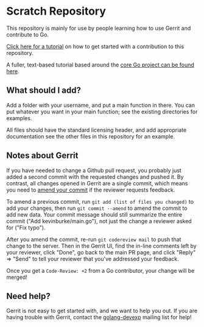 # Scratch Repository

This repository is mainly for use by people learning how to use Gerrit and
contribute to Go.

[Click here for a tutorial][gophercon-tutorial] on how to get started with a
contribution to this repository.

A fuller, text-based tutorial based around the [core Go project can be found
here][core-go-tutorial].

## What should I add?

Add a folder with your username, and put a main function in there. You can
put whatever you want in your main function; see the existing directories for
examples.

All files should have the standard licensing header, and add appropriate
documentation see the other files in this repository for an example.

## Notes about Gerrit

If you have needed to change a Github pull request, you probably just added a
second commit with the requested changes and pushed it. By contrast, all changes
opened in Gerrit are a single commit, which means you need to [amend your
commit][amend] if the reviewer requests feedback.

[amend]: http://www.joinfu.com/2013/06/pushing-revisions-to-a-gerrit-code-review/

To amend a previous commit, run `git add (list of files you changed)` to add
your changes, then run `git commit --amend` to amend the commit to add new
data. Your commit message should still summarize the entire commit ("Add
kevinburke/main.go"), not just the change a reviewer asked for ("Fix typo").

After you amend the commit, re-run `git codereview mail` to push that change
to the server. Then in the Gerrit UI, find the in-line comments left by your
reviewer, click "Done", go back to the main PR page, and click "Reply" => "Send"
to tell your reviewer that you've addressed your feedback.

Once you get a ` Code-Review: +2 ` from a Go contributor, your change will be
merged!

## Need help?

Gerrit is not easy to get started with, and we want to help you out. If you are
having trouble with Gerrit, contact the [golang-devexp][devexp] mailing list for
help!

[gophercon-tutorial]: https://golang.org/s/gophercon2017
[core-go-tutorial]: https://golang.org/doc/contribute.html
[devexp]: https://groups.google.com/forum/#!forum/golang-devexp
